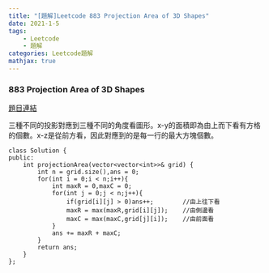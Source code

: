 ```yaml
---
title: "[題解]Leetcode 883 Projection Area of 3D Shapes"
date: 2021-1-5
tags: 
    - Leetcode
    - 題解
categories: Leetcode題解
mathjax: true
---
```


### 883 Projection Area of 3D Shapes
<!--more-->
[題目連結](https://leetcode.com/problems/projection-area-of-3d-shapes)

三種不同的投影對應到三種不同的角度看圖形。x-y的面積即為由上而下看有方格的個數。x-z是從前方看，因此對應到的是每一行的最大方塊個數。

```cpp=
class Solution {
public:
    int projectionArea(vector<vector<int>>& grid) {
        int n = grid.size(),ans = 0;
        for(int i = 0;i < n;i++){
            int maxR = 0,maxC = 0;
            for(int j = 0;j < n;j++){
                if(grid[i][j] > 0)ans++;        //由上往下看
                maxR = max(maxR,grid[i][j]);    //由側邊看
                maxC = max(maxC,grid[j][i]);    //由前面看
            }
            ans += maxR + maxC;
        }
        return ans;
    }
};
```

